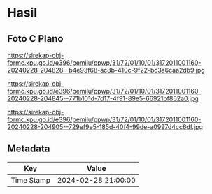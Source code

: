 # Hasil

## Foto C Plano

https://sirekap-obj-formc.kpu.go.id/e396/pemilu/ppwp/31/72/01/10/01/3172011001160-20240228-204828--b4e93f68-ac8b-410c-9f22-bc3a6caa2db9.jpg

https://sirekap-obj-formc.kpu.go.id/e396/pemilu/ppwp/31/72/01/10/01/3172011001160-20240228-204845--771b101d-7d17-4f91-89e5-66921bf862a0.jpg

https://sirekap-obj-formc.kpu.go.id/e396/pemilu/ppwp/31/72/01/10/01/3172011001160-20240228-204905--729ef9e5-185d-40f4-99de-a0997d4cc6df.jpg


## Metadata

| Key        | Value               |
| ---------- | ------------------- |
| Time Stamp | 2024-02-28 21:00:00 |




